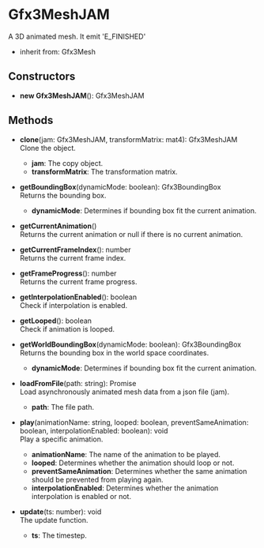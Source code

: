 # Gfx3MeshJAM

A 3D animated mesh.
It emit 'E_FINISHED'
- inherit from: Gfx3Mesh
## Constructors
- **new Gfx3MeshJAM**(): Gfx3MeshJAM   
## Methods
- **clone**(jam: Gfx3MeshJAM, transformMatrix: mat4): Gfx3MeshJAM   
Clone the object.
   - **jam**: The copy object.
   - **transformMatrix**: The transformation matrix.

- **getBoundingBox**(dynamicMode: boolean): Gfx3BoundingBox   
Returns the bounding box.
   - **dynamicMode**: Determines if bounding box fit the current animation.

- **getCurrentAnimation**()   
Returns the current animation or null if there is no current animation.

- **getCurrentFrameIndex**(): number   
Returns the current frame index.

- **getFrameProgress**(): number   
Returns the current frame progress.

- **getInterpolationEnabled**(): boolean   
Check if interpolation is enabled.

- **getLooped**(): boolean   
Check if animation is looped.

- **getWorldBoundingBox**(dynamicMode: boolean): Gfx3BoundingBox   
Returns the bounding box in the world space coordinates.
   - **dynamicMode**: Determines if bounding box fit the current animation.

- **loadFromFile**(path: string): Promise   
Load asynchronously animated mesh data from a json file (jam).
   - **path**: The file path.

- **play**(animationName: string, looped: boolean, preventSameAnimation: boolean, interpolationEnabled: boolean): void   
Play a specific animation.
   - **animationName**: The name of the animation to be played.
   - **looped**: Determines whether the animation should loop or not.
   - **preventSameAnimation**: Determines whether the same animation should be prevented from playing again.
   - **interpolationEnabled**: Determines whether the animation interpolation is enabled or not.

- **update**(ts: number): void   
The update function.
   - **ts**: The timestep.
